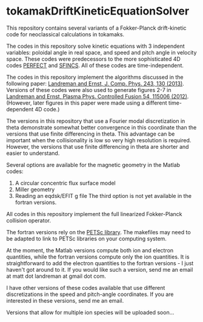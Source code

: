 tokamakDriftKineticEquationSolver
=================================

This repository contains several variants of a Fokker-Planck drift-kinetic code for neoclassical calculations in tokamaks.

The codes in this repository solve kinetic equations with 3 independent variables: poloidal angle in real space, and speed and pitch angle in velocity space. These codes were predecessors to the more sophisticated 4D codes [PERFECT](https://github.com/landreman/perfect) and [SFINCS](https://github.com/landreman/sfincs).  All of these codes are time-independent.

The codes in this repository implement the algorithms discussed in the following paper: [Landreman and Ernst, J. Comp. Phys. 243, 130 (2013)](http://dx.doi.org/10.1016/j.jcp.2013.02.041).  Versions of these codes were also used to generate figures 2-7 in [Landreman and Ernst, Plasma Phys. Controlled Fusion 54, 115006 (2012)](http://dx.doi.org/10.1088/0741-3335/54/11/115006).  (However, later figures in this paper were made using a different time-dependent 4D code.)

The versions in this repository that use a Fourier modal discretization in theta demonstrate somewhat better convergence in this coordinate than the versions that use finite differencing in theta. This advantage can be important when the collisionality is low so very high resolution is required.  However, the versions that use finite differencing in theta are shorter and easier to understand.

Several options are available for the magnetic geometry in the Matlab codes:
  1. A circular concentric flux surface model
  2. Miller geometry
  3. Reading an eqdsk/EFIT g file
The third option is not yet available in the fortran versions.

All codes in this repository implement the full linearized Fokker-Planck collision operator.

The fortran versions rely on the [PETSc library](http://www.mcs.anl.gov/petsc/). The makefiles may need to be adapted to link to PETSc libraries on your computing system.

At the moment, the Matlab versions compute both ion and electron quantities, while the fortran versions compute only the ion quantities. It is straightforward to add the electron quantities to the fortran versions - I just haven't got around to it.  If you would like such a version, send me an email at matt dot landreman at gmail dot com.

I have other versions of these codes available that use different discretizations in the speed and pitch-angle coordinates. If you are interested in these versions, send me an email.

Versions that allow for multiple ion species will be uploaded soon...